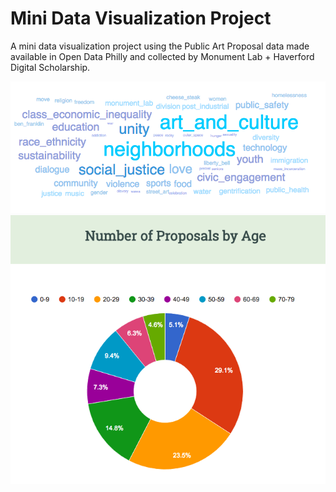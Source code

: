 # Mini Data Visualization Project

A mini data visualization project using the Public Art Proposal data made available in Open Data Philly and collected by Monument Lab + Haverford Digital Scholarship. 

![Topic Word Cloud](./assets/TopicWordCloud.png)
![Age Donut Chart](./assets/AgeDonutChart.png)